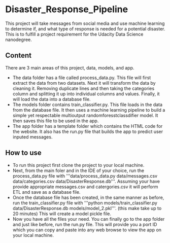 # Disaster_Response_Pipeline
This project will take messages from social media and use machine learning to determine if, and what type of response is needed for a potential disaster. This is to fulfill a project requirement for the Udacity Data Science nanodegree.

## Content
There are 3 main areas of this project, data, models, and app. 
- The data folder has a file called process_data.py. This file will first extract the data from two datasets. Next it will transform the data by cleaning it. Removing duplicate lines and then taking the categories column and splitting it up into individual columns and values. Finally, it will load the data into a database file. 
- The models folder contains train_classifier.py. This file loads in the data from the database file. It then uses a machine learning pipeline to build a simple yet respectable multioutput randomforesstclassdifier model. It then saves this file to be used in the app. 
- The app folder has a template folder which contains the HTML code for the website. It also has the run.py file that builds the app to predict user inputed messages. 

## How to use
- To run this project first clone the project to your local machine. 
- Next, from the main foler and in the IDE of your choice, run the process_data.py file with '''data/process_data.py data/messages.csv data/categories.csv data/DisasterResponse.db'''. Assuming your have provide appropriate messages.csv and catergories.csv it will perform ETL and save as a database file. 
- Once the database file has been created, in the same manner as before, run the train_classifier.py file with '''python models/train_classifier.py data/DisasterResponse.db models/model_2.pkl'''. (this make take up to 20 minutes) This will create a model pickle file.
- Now you have all the files your need. You can finally go to the app folder and just like before, run the run.py file. This will provide you a port ID which you can copy and paste into any web browse to view the app on your local machine. 
